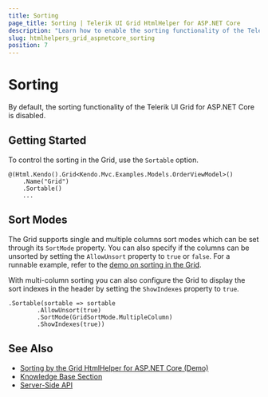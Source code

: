 ```yaml
---
title: Sorting
page_title: Sorting | Telerik UI Grid HtmlHelper for ASP.NET Core
description: "Learn how to enable the sorting functionality of the Telerik UI Grid for ASP.NET Core."
slug: htmlhelpers_grid_aspnetcore_sorting
position: 7
---
```


# Sorting

By default, the sorting functionality of the Telerik UI Grid for ASP.NET Core is disabled.

## Getting Started

To control the sorting in the Grid, use the `Sortable` option.

    @(Html.Kendo().Grid<Kendo.Mvc.Examples.Models.OrderViewModel>()
        .Name("Grid")
        .Sortable()
        ...

## Sort Modes

The Grid supports single and multiple columns sort modes which can be set through its `SortMode` property. You can also specify if the columns can be unsorted by setting the `AllowUnsort` property to `true` or `false`. For a runnable example, refer to the [demo on sorting in the Grid](https://demos.telerik.com/aspnet-core/grid/sorting).

With multi-column sorting you can also configure the Grid to display the sort indexes in the header by setting the `ShowIndexes` property to `true`.

    .Sortable(sortable => sortable
            .AllowUnsort(true)
            .SortMode(GridSortMode.MultipleColumn)
            .ShowIndexes(true))

## See Also

* [Sorting by the Grid HtmlHelper for ASP.NET Core (Demo)](https://demos.telerik.com/aspnet-core/grid/sorting)
* [Knowledge Base Section](/knowledge-base)
* [Server-Side API](/api/grid)
